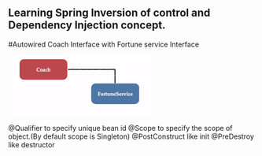 ## Learning Spring Inversion of control and Dependency Injection concept.

#Autowired Coach Interface with Fortune service Interface

![img.png](img.png)

@Qualifier to specify unique bean id 
@Scope to specify the scope of object.(By default scope is Singleton)
@PostConstruct like init
@PreDestroy like destructor